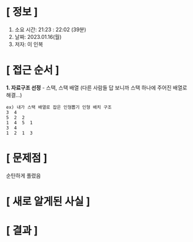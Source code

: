 # **[ 정보 ]**
1. 소요 시간: 21:23 : 22:02 (39분)
2. 날짜: 2023.01.16(월)
3. 저자: 이 인복

# **[ 접근 순서 ]**
**1. 자료구조 선정**
    - 스택, 스택 배열 (다른 사람들 답 보니까 스택 하나에 주어진 배열로 해결...)
    
    ex) 내가 스택 배열로 잡은 인형뽑기 인형 배치 구조
    3  4  
    5  2  2  
    1  4  5  1  
    3  4  
    1  2  1  3

# **[ 문제점 ]**
순탄하게 풀렸음

# **[ 새로 알게된 사실 ]**

# **[ 결과 ]**


         
